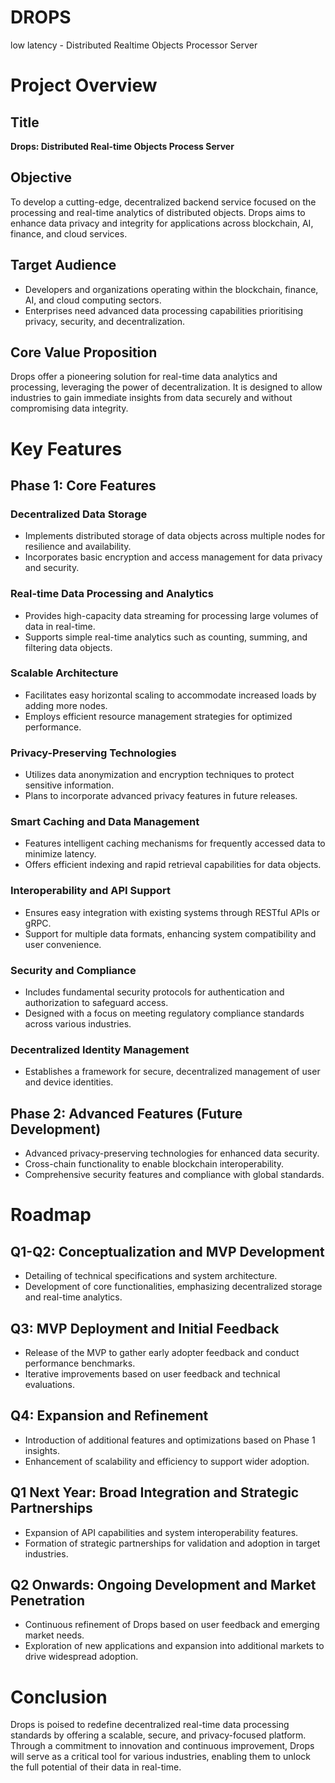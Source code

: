 # DROPS
low latency - Distributed Realtime Objects Processor Server


# Project Overview

## Title
**Drops: Distributed Real-time Objects Process Server**

## Objective
To develop a cutting-edge, decentralized backend service focused on the processing and real-time analytics of distributed objects. Drops aims to enhance data privacy and integrity for applications across blockchain, AI, finance, and cloud services.

## Target Audience
- Developers and organizations operating within the blockchain, finance, AI, and cloud computing sectors.
- Enterprises need advanced data processing capabilities prioritising privacy, security, and decentralization.

## Core Value Proposition
Drops offer a pioneering solution for real-time data analytics and processing, leveraging the power of decentralization. It is designed to allow industries to gain immediate insights from data securely and without compromising data integrity.

# Key Features

## Phase 1: Core Features

### Decentralized Data Storage
- Implements distributed storage of data objects across multiple nodes for resilience and availability.
- Incorporates basic encryption and access management for data privacy and security.

### Real-time Data Processing and Analytics
- Provides high-capacity data streaming for processing large volumes of data in real-time.
- Supports simple real-time analytics such as counting, summing, and filtering data objects.

### Scalable Architecture
- Facilitates easy horizontal scaling to accommodate increased loads by adding more nodes.
- Employs efficient resource management strategies for optimized performance.

### Privacy-Preserving Technologies
- Utilizes data anonymization and encryption techniques to protect sensitive information.
- Plans to incorporate advanced privacy features in future releases.

### Smart Caching and Data Management
- Features intelligent caching mechanisms for frequently accessed data to minimize latency.
- Offers efficient indexing and rapid retrieval capabilities for data objects.

### Interoperability and API Support
- Ensures easy integration with existing systems through RESTful APIs or gRPC.
- Support for multiple data formats, enhancing system compatibility and user convenience.

### Security and Compliance
- Includes fundamental security protocols for authentication and authorization to safeguard access.
- Designed with a focus on meeting regulatory compliance standards across various industries.

### Decentralized Identity Management
- Establishes a framework for secure, decentralized management of user and device identities.

## Phase 2: Advanced Features (Future Development)
- Advanced privacy-preserving technologies for enhanced data security.
- Cross-chain functionality to enable blockchain interoperability.
- Comprehensive security features and compliance with global standards.

# Roadmap

## Q1-Q2: Conceptualization and MVP Development
- Detailing of technical specifications and system architecture.
- Development of core functionalities, emphasizing decentralized storage and real-time analytics.

## Q3: MVP Deployment and Initial Feedback
- Release of the MVP to gather early adopter feedback and conduct performance benchmarks.
- Iterative improvements based on user feedback and technical evaluations.

## Q4: Expansion and Refinement
- Introduction of additional features and optimizations based on Phase 1 insights.
- Enhancement of scalability and efficiency to support wider adoption.

## Q1 Next Year: Broad Integration and Strategic Partnerships
- Expansion of API capabilities and system interoperability features.
- Formation of strategic partnerships for validation and adoption in target industries.

## Q2 Onwards: Ongoing Development and Market Penetration
- Continuous refinement of Drops based on user feedback and emerging market needs.
- Exploration of new applications and expansion into additional markets to drive widespread adoption.

# Conclusion
Drops is poised to redefine decentralized real-time data processing standards by offering a scalable, secure, and privacy-focused platform. Through a commitment to innovation and continuous improvement, Drops will serve as a critical tool for various industries, enabling them to unlock the full potential of their data in real-time.


